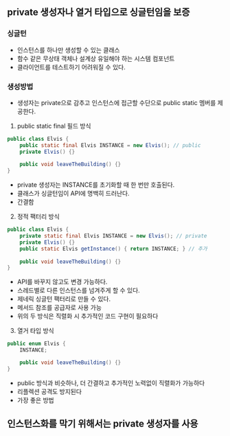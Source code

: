 ## private 생성자나 열거 타입으로 싱글턴임을 보증

### 싱글턴
- 인스턴스를 하나만 생성할 수 있는 클래스
- 함수 같은 무상태 객체나 설계상 유일해야 하는 시스템 컴포넌트
- 클라이언트를 테스트하기 어려워질 수 있다.

### 생성방법
- 생성자는 private으로 감추고 인스턴스에 접근할 수단으로 public static 멤버를 제공한다.

1. public static final 필드 방식
```java
public class Elvis {
    public static final Elvis INSTANCE = new Elvis(); // public
    private Elvis() {}
    
    public void leaveTheBuilding() {}
}
```
- private 생성자는 INSTANCE를 초기화할 때 한 번만 호출된다.
- 클래스가 싱글턴임이 API에 명백히 드러난다.
- 간결함

2. 정적 팩터리 방식
```java
public class Elvis {
    private static final Elvis INSTANCE = new Elvis(); // private
    private Elvis() {}
    public static Elvis getInstance() { return INSTANCE; } // 추가
    
    public void leaveTheBuilding() {}
}
```
- API를 바꾸지 않고도 변경 가능하다.
- 스레드별로 다른 인스턴스를 넘겨주게 할 수 있다.
- 제네릭 싱글턴 팩터리로 만들 수 있다. 
- 메서드 참조를 공급자로 사용 가능
- 위의 두 방식은 직렬화 시 추가적인 코드 구현이 필요하다

3. 열거 타입 방식
```java
public enum Elvis {
    INSTANCE;

    public void leaveTheBuilding() {}
}
```
- public 방식과 비슷하나, 더 간결하고 추가적인 노력없이 직렬화가 가능하다
- 리플렉션 공격도 방지된다
- 가장 좋은 방법

## 인스턴스화를 막기 위해서는 private 생성자를 사용

